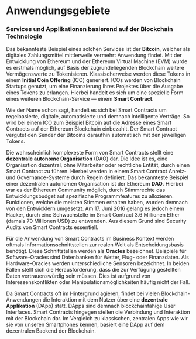# Anwendungsgebiete

### Services und Applikationen basierend auf der Blockchain Technologie

Das bekannteste Beispiel eines solchen Services ist der **Bitcoin**, welcher als digitales Zahlungsmittel mittlerweile vermehrt Anwendung findet. Mit der Entwicklung von Ethereum und der Ethereum Virtual Machine \(EVM\) wurde es erstmals möglich, auf Basis der zugrundeliegenden Blockchain weitere Vermögenswerte zu Tokenisieren. Klassischerweise werden diese Tokens in einem **Initial Coin Offering** \(ICO\) generiert. ICOs werden von Blockchain Startups genutzt, um eine Finanzierung Ihres Projektes über die Ausgabe eines Tokens zu erlangen. Hierbei handelt es sich um eine spezielle Form eines weiteren Blockchain-Service — einem **Smart Contract**. 

Wie der Name schon sagt, handelt es sich bei Smart Contracts um regelbasierte, digitale, automatisierte und demnach intelligente Verträge. So wird bei einem ICO zum Beispiel Bitcoin auf die Adresse eines Smart Contracts auf der Ethereum Blockchain einbezahlt. Der Smart Contract vergütet den Sender der Bitcoins daraufhin automatisch mit den jeweiligen Tokens.

Die wahrscheinlich komplexeste Form von Smart Contracts stellt eine **dezentrale autonome Organisation** \(DAO\) dar. Die Idee ist es, eine Organisation dezentral, ohne Mitarbeiter oder rechtliche Entität, durch einen Smart Contract zu führen. Hierbei werden in einem Smart Contract Anreiz- und Governance-Systeme durch Regeln definiert. Das bekannteste Beispiel einer dezentralen autonomen Organisation ist der Ethereum **DAO**. Hierbei war es der Ethereum Community möglich, durch Stimmrechte das Entwicklungsbudget auf spezifische Programmfeatures zu allozieren. Funktionen, welche die meisten Stimmen erhalten haben, wurden demnach von den Entwicklern umgesetzt. Am 17. Juni 2016 gelang es jedoch einem Hacker, durch eine Schwachstelle im Smart Contract 3.6 Millionen Ether \(damals 70 Millionen USD\) zu entwenden. Aus diesem Grund sind Security Audits von Smart Contracts essentiell. 

Für die Anwendung von Smart Contracts im Business Kontext werden oftmals Informationsschnittstellen zur realen Welt als Entscheidungsbasis benötigt. Diese Schnittstellen werden als **Oracles** bezeichnet. Beispiele für Software-Oracles sind Datenbanken für Wetter, Flug- oder Finanzdaten. Als Hardware-Oracles werden unterschiedliche Sensoren bezeichnet. In beiden Fällen stellt sich die Herausforderung, dass die zur Verfügung gestellten Daten vertrauenswürdig sein müssen. Dies ist aufgrund von Interessenskonflikten oder Manipulationsmöglichkeiten häufig nicht der Fall.

Da Smart Contracts oft im Hintergrund agieren, findet bei vielen Blockchain-Anwendungen die Interaktion mit dem Nutzer über eine **dezentrale Applikation** \(DApp\) statt. DApps sind demnach blockchainfähige User Interfaces. Smart Contracts hingegen stellen die Verbindung und Interaktion mit der Blockchain dar. Im Vergleich zu klassischen, zentralen Apps wie wir sie von unseren Smartphones kennen, basiert eine DApp auf dem dezentralen Backend der Blockchain.

